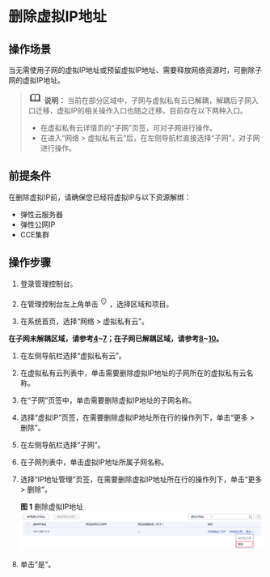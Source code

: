 # 删除虚拟IP地址<a name="vpc_vip_0009"></a>

## 操作场景<a name="s82ad41fd6a5740a4b4bfef1650e82610"></a>

当无需使用子网的虚拟IP地址或预留虚拟IP地址、需要释放网络资源时，可删除子网的虚拟IP地址。

>![](public_sys-resources/icon-note.gif) **说明：** 
>当前在部分区域中，子网与虚拟私有云已解耦，解耦后子网入口迁移，虚拟IP的相关操作入口也随之迁移。目前存在以下两种入口。
>-   在虚拟私有云详情页的“子网”页签，可对子网进行操作。
>-   在进入“网络 \> 虚拟私有云”后，在左侧导航栏直接选择“子网”，对子网进行操作。

## 前提条件<a name="section109701750171413"></a>

在删除虚拟IP前，请确保您已经将虚拟IP与以下资源解绑：

-   弹性云服务器
-   弹性公网IP
-   CCE集群

## 操作步骤<a name="s9698f949de9c4b25be927641c30412bf"></a>

1.  登录管理控制台。


1.  在管理控制台左上角单击![](figures/icon-region.png)，选择区域和项目。
2.  在系统首页，选择“网络 \> 虚拟私有云”。

**在子网未解耦区域，请参考[4](#li0673205110164)\~[7](#li11346203913175)；在子网已解耦区域，请参考[8](#li46734515169)\~[10](#li3673185114161)。**

1.  <a name="li0673205110164"></a>在左侧导航栏选择“虚拟私有云”。
2.  在虚拟私有云列表中，单击需要删除虚拟IP地址的子网所在的虚拟私有云名称。
3.  在“子网”页签中，单击需要删除虚拟IP地址的子网名称。
4.  <a name="li11346203913175"></a>选择“虚拟IP”页签，在需要删除虚拟IP地址所在行的操作列下，单击“更多 \> 删除”。
5.  <a name="li46734515169"></a>在左侧导航栏选择“子网”。
6.  在子网列表中，单击虚拟IP地址所属子网名称。
7.  <a name="li3673185114161"></a>选择“IP地址管理”页签，在需要删除虚拟IP地址所在行的操作列下，单击“更多 \> 删除”。

    **图 1**  删除虚拟IP地址<a name="fig1328835135019"></a>  
    ![](figures/删除虚拟IP地址.png "删除虚拟IP地址")

8.  单击“是”。

